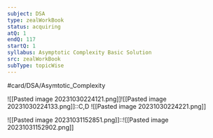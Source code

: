 ```yaml
---
subject: DSA
type: zealWorkBook
status: acquiring
atQ: 1
endQ: 117
startQ: 1
syllabus: Asymptotic Complexity Basic Solution
src: zealWorkBook
subType: topicWise
---
```

#card/DSA/Asymtotic_Complexity

![[Pasted image 20231030224121.png]]![[Pasted image 20231030224133.png]]::C,D ![[Pasted image 20231030224221.png]]

![[Pasted image 20231031152851.png]]::![[Pasted image 20231031152902.png]]

